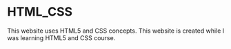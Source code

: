 # HTML_CSS

This website uses HTML5 and CSS concepts. This website is created while I was learning HTML5 and CSS course. 
